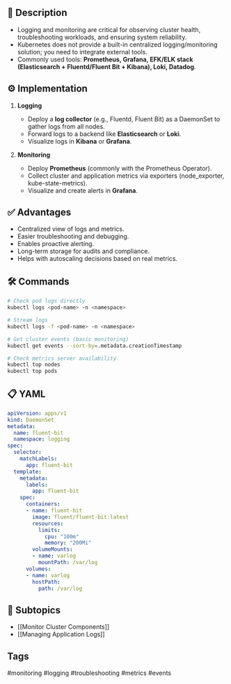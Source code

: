 ## 📌 Description

- Logging and monitoring are critical for observing cluster health, troubleshooting workloads, and ensuring system reliability.
- Kubernetes does not provide a built-in centralized logging/monitoring solution; you need to integrate external tools.
- Commonly used tools: **Prometheus, Grafana, EFK/ELK stack (Elasticsearch + Fluentd/Fluent Bit + Kibana), Loki, Datadog**.

## ⚙️ Implementation

1. **Logging**
    
    - Deploy a **log collector** (e.g., Fluentd, Fluent Bit) as a DaemonSet to gather logs from all nodes.
    - Forward logs to a backend like **Elasticsearch** or **Loki**.    
    - Visualize logs in **Kibana** or **Grafana**.
        
2. **Monitoring**
    
    - Deploy **Prometheus** (commonly with the Prometheus Operator).    
    - Collect cluster and application metrics via exporters (node_exporter, kube-state-metrics).
    - Visualize and create alerts in **Grafana**.

## ✅ Advantages

- Centralized view of logs and metrics.
- Easier troubleshooting and debugging.
- Enables proactive alerting.
- Long-term storage for audits and compliance.
- Helps with autoscaling decisions based on real metrics.

## 🛠️ Commands

```bash
# Check pod logs directly
kubectl logs <pod-name> -n <namespace>

# Stream logs
kubectl logs -f <pod-name> -n <namespace>

# Get cluster events (basic monitoring)
kubectl get events --sort-by=.metadata.creationTimestamp

# Check metrics server availability
kubectl top nodes
kubectl top pods

```

## 📋 YAML

```YAML
apiVersion: apps/v1
kind: DaemonSet
metadata:
  name: fluent-bit
  namespace: logging
spec:
  selector:
    matchLabels:
      app: fluent-bit
  template:
    metadata:
      labels:
        app: fluent-bit
    spec:
      containers:
      - name: fluent-bit
        image: fluent/fluent-bit:latest
        resources:
          limits:
            cpu: "100m"
            memory: "200Mi"
        volumeMounts:
        - name: varlog
          mountPath: /var/log
      volumes:
      - name: varlog
        hostPath:
          path: /var/log

```


## 📂 Subtopics
- [[Monitor Cluster Components]]
- [[Managing Application Logs]]
## Tags
#monitoring #logging #troubleshooting #metrics #events